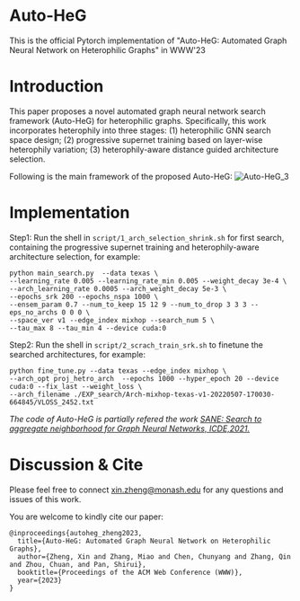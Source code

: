 # Auto-HeG
This is the official Pytorch implementation of "Auto-HeG: Automated Graph Neural Network on Heterophilic Graphs" in WWW'23

# Introduction

This paper proposes a novel automated graph neural network search framework (Auto-HeG) for heterophilic graphs. 
Specifically, this work incorporates heterophily into three stages:
(1) heterophilic GNN search space design;
(2) progressive supernet training based on layer-wise heterophily variation;
(3) heterophily-aware distance guided architecture selection.

Following is the main framework of the proposed Auto-HeG:
![Auto-HeG_3](https://user-images.githubusercontent.com/61812981/177067417-62743c6f-6f35-43b4-a674-e28127de49bf.png)

# Implementation

Step1: Run the shell in ```script/1_arch_selection_shrink.sh``` for first search, containing the progressive supernet training and heterophily-aware architecture selection, for example:

```
python main_search.py  --data texas \
--learning_rate 0.005 --learning_rate_min 0.005 --weight_decay 3e-4 \
--arch_learning_rate 0.0005 --arch_weight_decay 5e-3 \
--epochs_srk 200 --epochs_nspa 1000 \
--ensem_param 0.7 --num_to_keep 15 12 9 --num_to_drop 3 3 3 --eps_no_archs 0 0 0 \
--space_ver v1 --edge_index mixhop --search_num 5 \
--tau_max 8 --tau_min 4 --device cuda:0
```

Step2: Run the shell in ```script/2_scrach_train_srk.sh``` to finetune the searched architectures, for example:

```
python fine_tune.py --data texas --edge_index mixhop \
--arch_opt proj_hetro_arch  --epochs 1000 --hyper_epoch 20 --device cuda:0 --fix_last --weight_loss \
--arch_filename ./EXP_search/Arch-mixhop-texas-v1-20220507-170030-664845/VLOSS_2452.txt
```
*The code of Auto-HeG is partially refered the work [SANE: Search to aggregate neighborhood for Graph Neural Networks, ICDE,2021.](https://github.com/AutoML-Research/SANE)*

# Discussion & Cite

Please feel free to connect xin.zheng@monash.edu for any questions and issues of this work. 

You are welcome to kindly cite our paper:
```
@inproceedings{autoheg_zheng2023,
  title={Auto-HeG: Automated Graph Neural Network on Heterophilic Graphs},
  author={Zheng, Xin and Zhang, Miao and Chen, Chunyang and Zhang, Qin and Zhou, Chuan, and Pan, Shirui},
  booktitle={Proceedings of the ACM Web Conference (WWW)},
  year={2023}
}
```

